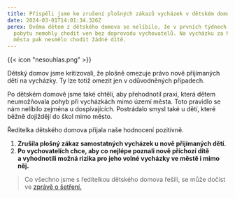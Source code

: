 ```yaml
---
title: Přispěli jsme ke zrušení plošných zákazů vycházek v dětském domově
date: 2024-03-01T14:01:34.326Z
perex: Dvěma dětem z dětského domova se nelíbilo, že v prvních týdnech svého
  pobytu nemohly chodit ven bez doprovodu vychovatelů. Na vycházku za hranice
  města pak nesmělo chodit žádné dítě.
---
```

{{< icon "nesouhlas.png" >}}

Dětský domov jsme kritizovali, že plošně omezuje právo nově přijímaných dětí na vycházky. Ty lze totiž omezit jen v odůvodněných případech. 

Po dětském domově jsme také chtěli, aby přehodnotil praxi, která dětem neumožňovala pohyb při vycházkách mimo území města. Toto pravidlo se nám nelíbilo zejména u dospívajících. Postrádalo smysl také u dětí, které běžně dojíždějí do škol mimo město. 

Ředitelka dětského domova přijala naše hodnocení pozitivně. 

1. **Zrušila plošný zákaz samostatných vycházek u nově přijímaných dětí.**
2. **Po vychovatelích chce, aby co nejlépe poznali nově příchozí dítě a vyhodnotili možná rizika pro jeho volné vycházky ve městě i mimo něj.**

> Co všechno jsme s ředitelkou dětského domova řešili, se může dočíst ve [zprávě o šetření.](https://eso.ochrance.cz/Nalezene/Edit/12100)